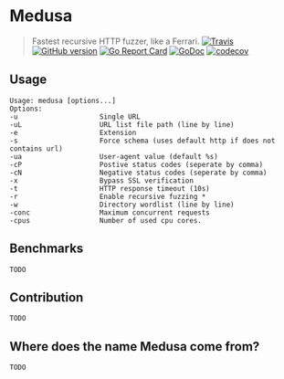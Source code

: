 # Medusa
> Fastest recursive HTTP fuzzer, like a Ferrari.
[![Travis](https://img.shields.io/travis/riza/medusa.svg)](https://travis-ci.org/riza/medusa)  [![GitHub version](https://badge.fury.io/gh/riza%2Fmedusa.svg)](https://github.com/riza/medusa/releases) [![Go Report Card](https://goreportcard.com/badge/github.com/riza/medusa)](https://goreportcard.com/report/github.com/riza/medusa) [![GoDoc](https://img.shields.io/badge/godoc-reference-blue.svg)](http://godoc.org/github.com/riza/medusa) [![codecov](https://codecov.io/gh/riza/medusa/branch/master/graph/badge.svg)](https://codecov.io/gh/riza/medusa)

## Usage
```
Usage: medusa [options...]
Options:
-u                    Single URL  
-uL                   URL list file path (line by line)
-e                    Extension 
-s                    Force schema (uses default http if does not contains url)
-ua                   User-agent value (default %s)
-cP                   Postive status codes (seperate by comma)
-cN                   Negative status codes (seperate by comma)
-x                    Bypass SSL verification
-t                    HTTP response timeout (10s)
-r                    Enable recursive fuzzing *
-w                    Directory wordlist (line by line)
-conc                 Maximum concurrent requests
-cpus                 Number of used cpu cores.
```

## Benchmarks

```
TODO
```

## Contribution
```
TODO
```
## Where does the name Medusa come from?
```
TODO
```

